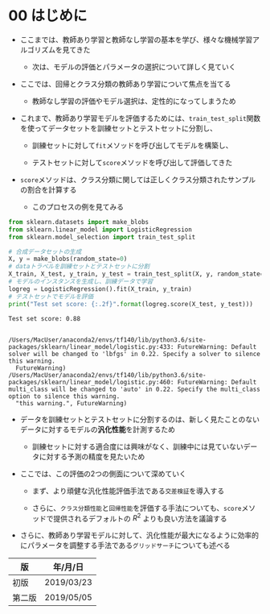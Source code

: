 
00 はじめに
=========

* ここまでは、教師あり学習と教師なし学習の基本を学び、様々な機械学習アルゴリズムを見てきた

    * 次は、モデルの評価とパラメータの選択について詳しく見ていく

* ここでは、回帰とクラス分類の教師あり学習について焦点を当てる

    * 教師なし学習の評価やモデル選択は、定性的になってしまうため

* これまで、教師あり学習モデルを評価するためには、`train_test_split`関数を使ってデータセットを訓練セットとテストセットに分割し、

    * 訓練セットに対して`fit`メソッドを呼び出してモデルを構築し、

    * テストセットに対して`score`メソッドを呼び出して評価してきた

* `score`メソッドは、クラス分類に関しては正しくクラス分類されたサンプルの割合を計算する

    * このプロセスの例を見てみる


```python
from sklearn.datasets import make_blobs
from sklearn.linear_model import LogisticRegression
from sklearn.model_selection import train_test_split

# 合成データセットの生成
X, y = make_blobs(random_state=0)
# dataトラベルを訓練セットとテストセットに分割
X_train, X_test, y_train, y_test = train_test_split(X, y, random_state=0)
# モデルのインスタンスを生成し、訓練データで学習
logreg = LogisticRegression().fit(X_train, y_train)
# テストセットでモデルを評価
print("Test set score: {:.2f}".format(logreg.score(X_test, y_test)))
```

    Test set score: 0.88


    /Users/MacUser/anaconda2/envs/tf140/lib/python3.6/site-packages/sklearn/linear_model/logistic.py:433: FutureWarning: Default solver will be changed to 'lbfgs' in 0.22. Specify a solver to silence this warning.
      FutureWarning)
    /Users/MacUser/anaconda2/envs/tf140/lib/python3.6/site-packages/sklearn/linear_model/logistic.py:460: FutureWarning: Default multi_class will be changed to 'auto' in 0.22. Specify the multi_class option to silence this warning.
      "this warning.", FutureWarning)


* データを訓練セットとテストセットに分割するのは、新しく見たことのないデータに対するモデルの**汎化性能**を計測するため

    * 訓練セットに対する適合度には興味がなく、訓練中には見ていないデータに対する予測の精度を見たいため

* ここでは、この評価の2つの側面について深めていく

    * まず、より頑健な汎化性能評価手法である`交差検証`を導入する

    * さらに、`クラス分類性能`と`回帰性能`を評価する手法についても、`score`メソッドで提供されるデフォルトの $`R^2`$ よりも良い方法を議論する

* さらに、教師あり学習モデルに対して、汎化性能が最大になるように効率的にパラメータを調整する手法である`グリッドサーチ`についても述べる



| 版     | 年/月/日   |
| ------ | ---------- |
| 初版   | 2019/03/23 |
| 第二版 | 2019/05/05 |
